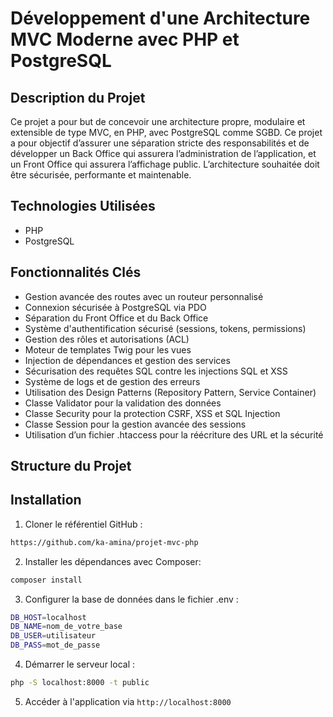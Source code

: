 # Développement d'une Architecture MVC Moderne avec PHP et PostgreSQL
## Description du Projet
Ce projet a pour but de concevoir une architecture propre, modulaire et extensible de type MVC, en PHP, avec PostgreSQL comme SGBD. Ce projet a pour objectif d’assurer une séparation stricte des responsabilités et de développer un Back Office qui assurera l’administration de l’application, et un Front Office qui assurera l’affichage public. L’architecture souhaitée doit être sécurisée, performante et maintenable. 
## Technologies Utilisées
- PHP
- PostgreSQL
## Fonctionnalités Clés
- Gestion avancée des routes avec un routeur personnalisé
- Connexion sécurisée à PostgreSQL via PDO
- Séparation du Front Office et du Back Office
- Système d'authentification sécurisé (sessions, tokens, permissions)
- Gestion des rôles et autorisations (ACL)
- Moteur de templates Twig pour les vues
- Injection de dépendances et gestion des services
- Sécurisation des requêtes SQL contre les injections SQL et XSS
- Système de logs et de gestion des erreurs
- Utilisation des Design Patterns (Repository Pattern, Service Container)
- Classe Validator pour la validation des données
- Classe Security pour la protection CSRF, XSS et SQL Injection
- Classe Session pour la gestion avancée des sessions
- Utilisation d’un fichier .htaccess pour la réécriture des URL et la sécurité
## Structure du Projet
## Installation
1. Cloner le référentiel GitHub :
``` bash
https://github.com/ka-amina/projet-mvc-php
```
2. Installer les dépendances avec Composer:

``` bash
composer install
```
3. Configurer la base de données dans le fichier .env :

``` bash
DB_HOST=localhost
DB_NAME=nom_de_votre_base
DB_USER=utilisateur
DB_PASS=mot_de_passe
```
4. Démarrer le serveur local :

``` bash
php -S localhost:8000 -t public
```
5. Accéder à l'application via ```http://localhost:8000 ```



